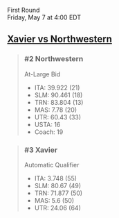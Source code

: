 First Round  
Friday, May 7 at 4:00 EDT
## [Xavier vs Northwestern](https://www.ncaa.com/game/5833673) 

> ### #2 Northwestern  
> At-Large Bid  
> - ITA: 39.922 (21)  
> - SLM: 90.461 (18)  
> - TRN: 83.804 (13)  
> - MAS: 7.78 (20)  
> - UTR: 60.43 (33)  
> - USTA: 16  
> - Coach: 19  

> ### #3 Xavier  
> Automatic Qualifier  
> - ITA: 3.748 (55)  
> - SLM: 80.67 (49)  
> - TRN: 71.877 (50)  
> - MAS: 5.6 (50)  
> - UTR: 24.06 (64)  